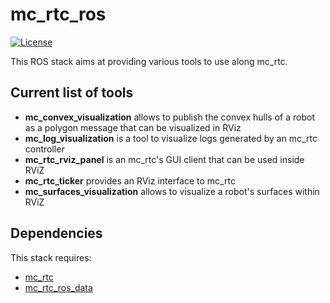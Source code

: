 mc_rtc_ros
==========

[![License](https://img.shields.io/badge/License-BSD%202--Clause-green.svg)](https://opensource.org/licenses/BSD-2-Clause)

This ROS stack aims at providing various tools to use along mc_rtc.

## Current list of tools

- **mc_convex_visualization** allows to publish the convex hulls of a robot as a polygon message that can be visualized in RViz
- **mc_log_visualization** is a tool to visualize logs generated by an mc_rtc controller
- **mc_rtc_rviz_panel** is an mc_rtc's GUI client that can be used inside RViZ
- **mc_rtc_ticker** provides an RViz interface to mc_rtc
- **mc_surfaces_visualization** allows to visualize a robot's surfaces within RViZ

## Dependencies

This stack requires:
- [mc_rtc](https://gite.lirmm.fr/multi-contact/mc_rtc)
- [mc_rtc_ros_data](https://gite.lirmm.fr/multi-contact/mc_rtc_ros_data)
